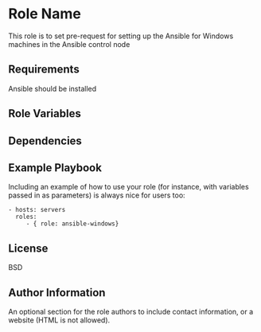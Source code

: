 Role Name
=========

This role is to set pre-request for setting up the Ansible for Windows machines in the Ansible control node

Requirements
------------

Ansible should be installed

Role Variables
--------------


Dependencies
------------



Example Playbook
----------------

Including an example of how to use your role (for instance, with variables passed in as parameters) is always nice for users too:

    - hosts: servers
      roles:
         - { role: ansible-windows}

License
-------

BSD

Author Information
------------------

An optional section for the role authors to include contact information, or a website (HTML is not allowed).
